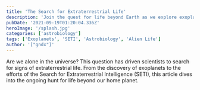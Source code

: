 ```yaml
---
title: 'The Search for Extraterrestrial Life'
description: 'Join the quest for life beyond Earth as we explore exoplanets, microbial life, and the possibilities of alien civilizations.'
pubDate: '2021-09-19T01:20:04.336Z'
heroImage: '/splash.jpg'
categories: ['astrobiology']
tags: ['Exoplanets', 'SETI', 'Astrobiology', 'Alien Life']
author: '["gndx"]'
---
```


Are we alone in the universe? This question has driven scientists to search for signs of extraterrestrial life. From the discovery of exoplanets to the efforts of the Search for Extraterrestrial Intelligence (SETI), this article dives into the ongoing hunt for life beyond our home planet.
